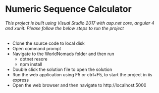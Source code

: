 # Numeric Sequence Calculator
###### This project is built using Visual Studio 2017 with asp.net core, angular 4 and xunit. Please follow the below steps to run the project
* Clone the source code to local disk
* Open command prompt
* Navigate to the WorldNomads folder and then run
    * dotnet resore
    * npm install
* Double click the solution file to open the solution
* Run the web application using F5 or ctrl+F5, to start the project in iis express
* Open the web browser and then navigate to http://localhost:5000
